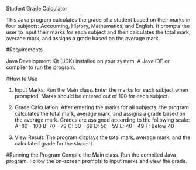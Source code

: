 Student Grade Calculator

This Java program calculates the grade of a student based on their marks in four subjects: Accounting, History, Mathematics, and English. It prompts the user to input their marks for each subject and then calculates the total mark, average mark, and assigns a grade based on the average mark.

#Requirements

Java Development Kit (JDK) installed on your system.
A Java IDE or compiler to run the program.

#How to Use
1. Input Marks:
    Run the Main class.
    Enter the marks for each subject when prompted. Marks should be entered out of 100 for each subject.

2. Grade Calculation:
    After entering the marks for all subjects, the program calculates the total mark, average mark, and assigns a grade based on the average mark.
    Grades are assigned according to the following scale:
        A: 80 - 100
        B: 70 - 79
        C: 60 - 69
        D: 50 - 59
        E: 40 - 49
        F: Below 40

3. View Result:
    The program displays the total mark, average mark, and the calculated grade for the student.

#Running the Program
Compile the Main class.
Run the compiled Java program.
Follow the on-screen prompts to input marks and view the grade.
